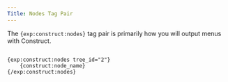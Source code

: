 ```yaml
---
Title: Nodes Tag Pair
---
```


The `{exp:construct:nodes}` tag pair is primarily how you will output menus with Construct.

<div class="content-blocks__pre-wrapper content-blocks__pre-wrapper--example">
<pre class="content-blocks__pre content-blocks__pre--example language-ee">
<code class="content-blocks__code content-blocks__code--example language-ee">
{exp:construct:nodes tree_id="2"}
	{construct:node_name}
{/exp:construct:nodes}
</code>
</pre>
</div>
